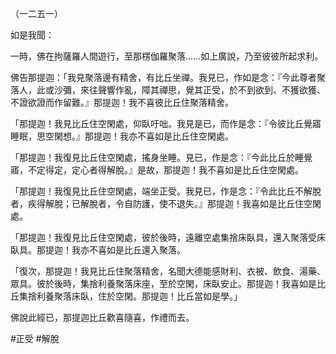 （一二五一）

如是我聞：

一時，佛在拘薩羅人間遊行，至那楞伽羅聚落……如上廣說，乃至彼彼所起求利。

佛告那提迦：「我見聚落邊有精舍，有比丘坐禪。我見已，作如是念：『今此尊者聚落人，此或沙彌，來往聲響作亂，障其禪思，覺其正受，於不到欲到、不獲欲獲、不證欲證而作留難。』那提迦！我不喜彼比丘住聚落精舍。

「那提迦！我見比丘住空閑處，仰臥吁咄。我見是已，而作是念：『令彼比丘覺寤睡眠，思空閑想。』那提迦！我亦不喜如是比丘住空閑處。

「那提迦！我復見比丘住空閑處，搖身坐睡。見已，作是念：『今此比丘於睡覺寤，不定得定，定心者得解脫。』是故，那提迦！我不喜如是比丘住空閑處。

「那提迦！我復見比丘住空閑處，端坐正受。我見已，作是念：『令此比丘不解脫者，疾得解脫；已解脫者，令自防護，使不退失。』那提迦！我喜如是比丘住空閑處。

「那提迦！我復見比丘住空閑處，彼於後時，遠離空處集捨床臥具，還入聚落受床臥具。那提迦！我亦不喜如是比丘還入聚落。

「復次，那提迦！我見比丘住聚落精舍，名聞大德能感財利、衣被、飲食、湯藥、眾具。彼於後時，集捨利養聚落床座，至於空閑，床臥安止。那提迦！我喜如是比丘集捨利養聚落床臥，住於空閑。那提迦！比丘當如是學。」

佛說此經已，那提迦比丘歡喜隨喜，作禮而去。




#正受
#解脫
